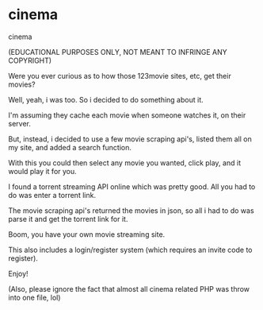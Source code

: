 # cinema
cinema

(EDUCATIONAL PURPOSES ONLY, NOT MEANT TO INFRINGE ANY COPYRIGHT)

Were you ever curious as to how those 123movie sites, etc, get their movies? 

Well, yeah, i was too. So i decided to do something about it.

I'm assuming they cache each movie when someone watches it, on their server.

But, instead, i decided to use a few movie scraping api's, listed them all on my site, and added a search function.

With this you could then select any movie you wanted, click play, and it would play it for you.

I found a torrent streaming API online which was pretty good. All you had to do was enter a torrent link.

The movie scraping api's returned the movies in json, so all i had to do was parse it and get the torrent link for it.

Boom, you have your own movie streaming site.


This also includes a login/register system (which requires an invite code to register).

Enjoy!

(Also, please ignore the fact that almost all cinema related PHP was throw into one file, lol)
